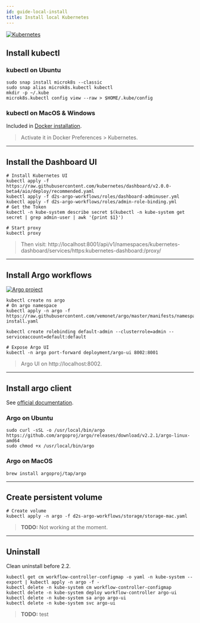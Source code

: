 ```yaml
---
id: guide-local-install
title: Install local Kubernetes
---
```


[![Kubernetes](/dsri-documentation/img/Kubernetes.png)](https://kubernetes.io/)

## Install kubectl

### kubectl on Ubuntu

```shell
sudo snap install microk8s --classic
sudo snap alias microk8s.kubectl kubectl
mkdir -p ~/.kube
microk8s.kubectl config view --raw > $HOME/.kube/config
```

### kubectl on MacOS & Windows

Included in [Docker installation](/docs/cwl-install#on-macos-windows).

> Activate it in Docker Preferences > Kubernetes.

---

## Install the Dashboard UI

```shell
# Install Kubernetes UI
kubectl apply -f https://raw.githubusercontent.com/kubernetes/dashboard/v2.0.0-beta4/aio/deploy/recommended.yaml
kubectl apply -f d2s-argo-workflows/roles/dashboard-adminuser.yml
kubectl apply -f d2s-argo-workflows/roles/admin-role-binding.yml
# Get the Token
kubectl -n kube-system describe secret $(kubectl -n kube-system get secret | grep admin-user | awk '{print $1}')

# Start proxy
kubectl proxy
```

> Then visit: http://localhost:8001/api/v1/namespaces/kubernetes-dashboard/services/https:kubernetes-dashboard:/proxy/

---

## Install Argo workflows

[![Argo project](/dsri-documentation/img/argo-logo.png)](https://argoproj.github.io/argo/)

```shell
kubectl create ns argo
# On argo namespace
kubectl apply -n argo -f https://raw.githubusercontent.com/vemonet/argo/master/manifests/namespace-install.yaml

kubectl create rolebinding default-admin --clusterrole=admin --serviceaccount=default:default

# Expose Argo UI
kubectl -n argo port-forward deployment/argo-ui 8002:8001
```

> Argo UI on http://localhost:8002.

---

## Install argo client

See [official documentation](https://argoproj.github.io/docs/argo/demo.html#1-download-argo).

### Argo on Ubuntu

```shell
sudo curl -sSL -o /usr/local/bin/argo https://github.com/argoproj/argo/releases/download/v2.2.1/argo-linux-amd64
sudo chmod +x /usr/local/bin/argo
```

### Argo on MacOS

```shell
brew install argoproj/tap/argo
```

---

## Create persistent volume

```shell
# Create volume
kubectl apply -n argo -f d2s-argo-workflows/storage/storage-mac.yaml
```

> **TODO:** Not working at the moment.

---

## Uninstall

Clean uninstall before 2.2.

```shell
kubectl get cm workflow-controller-configmap -o yaml -n kube-system --export | kubectl apply -n argo -f -
kubectl delete -n kube-system cm workflow-controller-configmap
kubectl delete -n kube-system deploy workflow-controller argo-ui
kubectl delete -n kube-system sa argo argo-ui
kubectl delete -n kube-system svc argo-ui
```

> **TODO:** test
